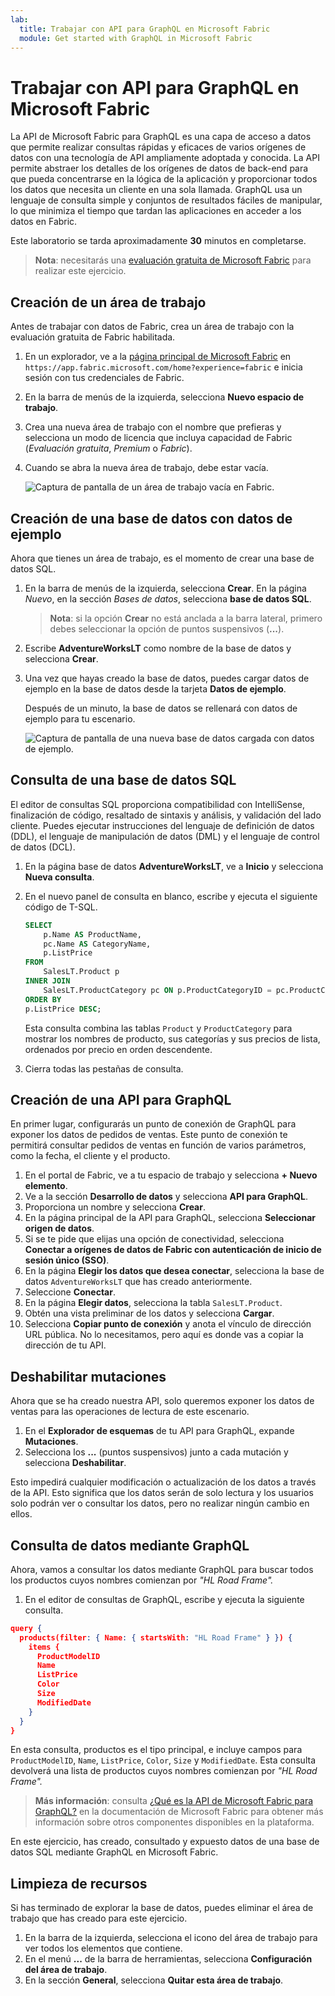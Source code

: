 ```yaml
---
lab:
  title: Trabajar con API para GraphQL en Microsoft Fabric
  module: Get started with GraphQL in Microsoft Fabric
---
```


# Trabajar con API para GraphQL en Microsoft Fabric

La API de Microsoft Fabric para GraphQL es una capa de acceso a datos que permite realizar consultas rápidas y eficaces de varios orígenes de datos con una tecnología de API ampliamente adoptada y conocida. La API permite abstraer los detalles de los orígenes de datos de back-end para que pueda concentrarse en la lógica de la aplicación y proporcionar todos los datos que necesita un cliente en una sola llamada. GraphQL usa un lenguaje de consulta simple y conjuntos de resultados fáciles de manipular, lo que minimiza el tiempo que tardan las aplicaciones en acceder a los datos en Fabric.

Este laboratorio se tarda aproximadamente **30** minutos en completarse.

> **Nota**: necesitarás una [evaluación gratuita de Microsoft Fabric](https://learn.microsoft.com/fabric/get-started/fabric-trial) para realizar este ejercicio.

## Creación de un área de trabajo

Antes de trabajar con datos de Fabric, crea un área de trabajo con la evaluación gratuita de Fabric habilitada.

1. En un explorador, ve a la [página principal de Microsoft Fabric](https://app.fabric.microsoft.com/home?experience=fabric) en `https://app.fabric.microsoft.com/home?experience=fabric` e inicia sesión con tus credenciales de Fabric.
1. En la barra de menús de la izquierda, selecciona **Nuevo espacio de trabajo**.
1. Crea una nueva área de trabajo con el nombre que prefieras y selecciona un modo de licencia que incluya capacidad de Fabric (*Evaluación gratuita*, *Premium* o *Fabric*).
1. Cuando se abra la nueva área de trabajo, debe estar vacía.

    ![Captura de pantalla de un área de trabajo vacía en Fabric.](./Images/new-workspace.png)

## Creación de una base de datos con datos de ejemplo

Ahora que tienes un área de trabajo, es el momento de crear una base de datos SQL.

1. En la barra de menús de la izquierda, selecciona **Crear**. En la página *Nuevo*, en la sección *Bases de datos*, selecciona **base de datos SQL**.

    >**Nota**: si la opción **Crear** no está anclada a la barra lateral, primero debes seleccionar la opción de puntos suspensivos (**...**).

1. Escribe **AdventureWorksLT** como nombre de la base de datos y selecciona **Crear**.
1. Una vez que hayas creado la base de datos, puedes cargar datos de ejemplo en la base de datos desde la tarjeta **Datos de ejemplo**.

    Después de un minuto, la base de datos se rellenará con datos de ejemplo para tu escenario.

    ![Captura de pantalla de una nueva base de datos cargada con datos de ejemplo.](./Images/sql-database-sample.png)

## Consulta de una base de datos SQL

El editor de consultas SQL proporciona compatibilidad con IntelliSense, finalización de código, resaltado de sintaxis y análisis, y validación del lado cliente. Puedes ejecutar instrucciones del lenguaje de definición de datos (DDL), el lenguaje de manipulación de datos (DML) y el lenguaje de control de datos (DCL).

1. En la página base de datos **AdventureWorksLT**, ve a **Inicio** y selecciona **Nueva consulta**.
1. En el nuevo panel de consulta en blanco, escribe y ejecuta el siguiente código de T-SQL.

    ```sql
    SELECT 
        p.Name AS ProductName,
        pc.Name AS CategoryName,
        p.ListPrice
    FROM 
        SalesLT.Product p
    INNER JOIN 
        SalesLT.ProductCategory pc ON p.ProductCategoryID = pc.ProductCategoryID
    ORDER BY 
    p.ListPrice DESC;
    ```
    
    Esta consulta combina las tablas `Product` y `ProductCategory` para mostrar los nombres de producto, sus categorías y sus precios de lista, ordenados por precio en orden descendente.

1. Cierra todas las pestañas de consulta.

## Creación de una API para GraphQL

En primer lugar, configurarás un punto de conexión de GraphQL para exponer los datos de pedidos de ventas. Este punto de conexión te permitirá consultar pedidos de ventas en función de varios parámetros, como la fecha, el cliente y el producto.

1. En el portal de Fabric, ve a tu espacio de trabajo y selecciona **+ Nuevo elemento**.
1. Ve a la sección **Desarrollo de datos** y selecciona **API para GraphQL**.
1. Proporciona un nombre y selecciona **Crear**.
1. En la página principal de la API para GraphQL, selecciona **Seleccionar origen de datos**.
1. Si se te pide que elijas una opción de conectividad, selecciona **Conectar a orígenes de datos de Fabric con autenticación de inicio de sesión único (SSO)**.
1. En la página **Elegir los datos que desea conectar**, selecciona la base de datos `AdventureWorksLT` que has creado anteriormente.
1. Seleccione **Conectar**.
1. En la página **Elegir datos**, selecciona la tabla `SalesLT.Product`. 
1. Obtén una vista preliminar de los datos y selecciona **Cargar**.
1. Selecciona **Copiar punto de conexión** y anota el vínculo de dirección URL pública. No lo necesitamos, pero aquí es donde vas a copiar la dirección de tu API.

## Deshabilitar mutaciones

Ahora que se ha creado nuestra API, solo queremos exponer los datos de ventas para las operaciones de lectura de este escenario.

1. En el **Explorador de esquemas** de tu API para GraphQL, expande **Mutaciones**.
1. Selecciona los **...** (puntos suspensivos) junto a cada mutación y selecciona **Deshabilitar**.

Esto impedirá cualquier modificación o actualización de los datos a través de la API. Esto significa que los datos serán de solo lectura y los usuarios solo podrán ver o consultar los datos, pero no realizar ningún cambio en ellos.

## Consulta de datos mediante GraphQL

Ahora, vamos a consultar los datos mediante GraphQL para buscar todos los productos cuyos nombres comienzan por *"HL Road Frame".*

1. En el editor de consultas de GraphQL, escribe y ejecuta la siguiente consulta.

```json
query {
  products(filter: { Name: { startsWith: "HL Road Frame" } }) {
    items {
      ProductModelID
      Name
      ListPrice
      Color
      Size
      ModifiedDate
    }
  }
}
```

En esta consulta, productos es el tipo principal, e incluye campos para `ProductModelID`, `Name`, `ListPrice`, `Color`, `Size` y `ModifiedDate`. Esta consulta devolverá una lista de productos cuyos nombres comienzan por *"HL Road Frame".*

> **Más información**: consulta [¿Qué es la API de Microsoft Fabric para GraphQL?](https://learn.microsoft.com/fabric/data-engineering/api-graphql-overview) en la documentación de Microsoft Fabric para obtener más información sobre otros componentes disponibles en la plataforma.

En este ejercicio, has creado, consultado y expuesto datos de una base de datos SQL mediante GraphQL en Microsoft Fabric.

## Limpieza de recursos

Si has terminado de explorar la base de datos, puedes eliminar el área de trabajo que has creado para este ejercicio.

1. En la barra de la izquierda, selecciona el icono del área de trabajo para ver todos los elementos que contiene.
2. En el menú **...** de la barra de herramientas, selecciona **Configuración del área de trabajo**.
3. En la sección **General**, selecciona **Quitar esta área de trabajo**.

